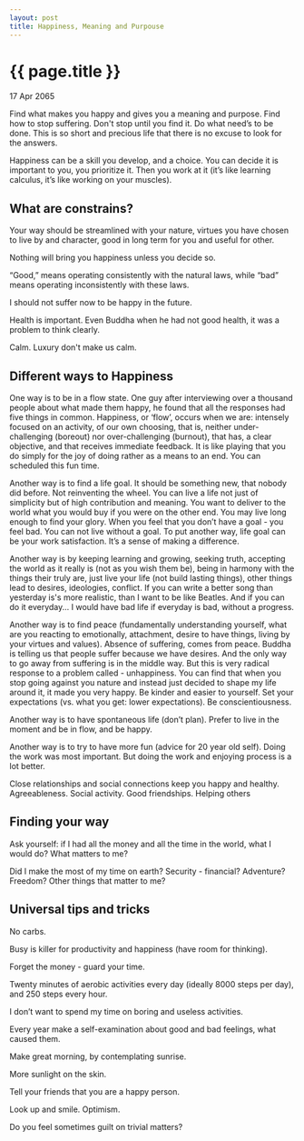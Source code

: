 ```yaml
---
layout: post
title: Happiness, Meaning and Purpouse
---
```


{{ page.title }}
================

<p class="meta">17 Apr 2065</p>

<p>Find what makes you happy and gives you a meaning and purpose. Find how to stop suffering. Don't stop until you find it. Do what need’s to be done. This is so short and precious life that there is no excuse to look for the answers. </p>
<p>Happiness can be a skill you develop, and a choice. You can decide it is important to you, you prioritize it. Then you work at it (it’s like learning calculus, it’s like working on your muscles).</p>

<h2>What are constrains?</h2>
<p>Your way should be streamlined with your nature, virtues you have chosen to live by and character, good in long term for you and useful for other.</p>
<p>Nothing will bring you happiness unless you decide so.</p>
<p>“Good,” means operating consistently with the natural laws, while “bad” means operating inconsistently with these laws.</p>
<p>I should not suffer now to be happy in the future.</p>
<p>Health is important. Even Buddha when he had not good health, it was a problem to think clearly.</p>
<p>Calm. Luxury don't make us calm.</p>

<h2>Different ways to Happiness</h2>
<p>One way is to be in a flow state. One guy after interviewing over a thousand people about what made them happy, he found that all the responses had five things in common. Happiness, or ‘flow’, occurs when we are: intensely focused on an activity, of our own choosing, that is, neither under-challenging (boreout) nor over-challenging (burnout), that has, a clear objective, and that receives immediate feedback. It is like playing that you do simply for the joy of doing rather as a means to an end. You can scheduled this fun time.</p>
<p>Another way is to find a life goal. It should be something new, that nobody did before. Not reinventing the wheel. You can live a life not just of simplicity but of high contribution and meaning. You want to deliver to the world what you would buy if you were on the other end.  You may live long enough to find your glory. When you feel that you don’t have a goal - you feel bad. You can not live without a goal. To put another way, life goal can be your work satisfaction. It’s a sense of making a difference.</p>
<p>Another way is by keeping learning and growing, seeking truth, accepting the world as it really is (not as you wish them be), being in harmony with the things their truly are, just live your life (not build lasting things), other things lead to desires, ideologies, conflict. If you can write a better song than yesterday is's more realistic, than I want to be like Beatles. And if you can do it everyday... I would have bad life if everyday is bad, without a progress.</p>
<p>Another way is to find peace (fundamentally understanding yourself, what are you reacting to emotionally, attachment, desire to have things, living by your virtues and values). Absence of suffering, comes from peace. Buddha is telling us that people suffer because we have desires. And the only way to go away from suffering is in the middle way. But this is very radical response to a problem called - unhappiness. You can find that when you stop going against you nature and instead just decided to shape my life around it, it made you very happy. Be kinder and easier to yourself. Set your expectations (vs. what you get: lower expectations). Be conscientiousness.</p>
<p>Another way is to have spontaneous life (don’t plan). Prefer to live in the moment and be in flow, and be happy. </p>
<p>Another way is to try to have more fun (advice for 20 year old self). Doing the work was most important. But doing the work and enjoying process is a lot better.</p>
<p>Close relationships and social connections keep you happy and healthy. Agreeableness. Social activity. Good friendships. Helping others</p>

<h2>Finding your way</h2>
<p>Ask yourself: if I had all the money and all the time in the world, what I would do? What matters to me?</p>
<p>Did I make the most of my time on earth? Security - financial? Adventure? Freedom? Other things that matter to me?</p>

<h2>Universal tips and tricks</h2>
<p>No carbs.</p>
<p>Busy is killer for productivity and happiness (have room for thinking).</p>
<p>Forget the money - guard your time.</p>
<p>Twenty minutes of aerobic activities every day (ideally 8000 steps per day), and 250 steps every hour.</p>
<p>I don’t want to spend my time on boring and useless activities.</p>
<p>Every year make a self-examination about good and bad feelings, what caused them.</p>
<p>Make great morning, by contemplating sunrise.</p>
<p>More sunlight on the skin.</p>
<p>Tell your friends that you are a happy person.</p>
<p>Look up and smile. Optimism.</p>
<p>Do you feel sometimes guilt on trivial matters?</p>

